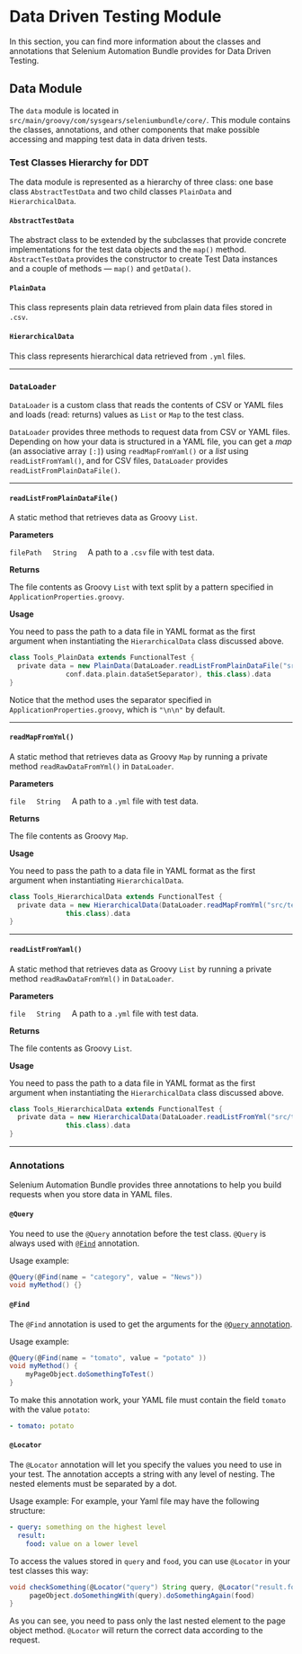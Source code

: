 # Data Driven Testing Module

In this section, you can find more information about the classes and annotations that Selenium Automation Bundle provides for Data Driven Testing.

## Data Module

The `data` module is located in `src/main/groovy/com/sysgears/seleniumbundle/core/`. This module contains the classes, annotations, and other components that make possible accessing and mapping test data in data driven tests.

### Test Classes Hierarchy for DDT

The data module is represented as a hierarchy of three class: one base class `AbstractTestData` and two child classes `PlainData` and `HierarchicalData`.

#### `AbstractTestData`

The abstract class to be extended by the subclasses that provide concrete implementations for the test data objects and the `map()` method. `AbstractTestData` provides the constructor to create Test Data instances and a couple of methods &mdash; `map()` and `getData()`.

#### `PlainData`

This class represents plain data retrieved from plain data files stored in `.csv`.

#### `HierarchicalData`

This class represents hierarchical data retrieved from `.yml` files.

___

### `DataLoader`

`DataLoader` is a custom class that reads the contents of CSV or YAML files and loads (read: returns) values as `List` or `Map` to the test class.

`DataLoader` provides three methods to request data from CSV or YAML files. Depending on how your data is structured in a YAML file, you can get a _map_ (an associative array `[:]`) using `readMapFromYaml()` or a _list_ using `readListFromYaml()`, and for CSV files, `DataLoader` provides `readListFromPlainDataFile()`.

___

#### `readListFromPlainDataFile()`

A static method that retrieves data as Groovy `List`.

**Parameters**

`filePath` &nbsp;&nbsp;&nbsp; `String` &nbsp;&nbsp;&nbsp; A path to a `.csv` file with test data.

**Returns**

The file contents as Groovy `List` with text split by a pattern specified in `ApplicationProperties.groovy`.

**Usage**

You need to pass the path to a data file in YAML format as the first argument when instantiating the `HierarchicalData` class discussed above.

```groovy
class Tools_PlainData extends FunctionalTest {
  private data = new PlainData(DataLoader.readListFromPlainDataFile("src/test/resources/data/google/test_data.csv",
              conf.data.plain.dataSetSeparator), this.class).data
}
```

Notice that the method uses the separator specified in `ApplicationProperties.groovy`, which is `"\n\n"` by default.

___

#### `readMapFromYml()`

A static method that retrieves data as Groovy `Map` by running a private method `readRawDataFromYml()` in `DataLoader`.

**Parameters**

`file` &nbsp;&nbsp;&nbsp; `String` &nbsp;&nbsp;&nbsp; A path to a `.yml` file with test data.

**Returns**

The file contents as Groovy `Map`.

**Usage**

You need to pass the path to a data file in YAML format as the first argument when instantiating `HierarchicalData`.

```groovy
class Tools_HierarchicalData extends FunctionalTest {
  private data = new HierarchicalData(DataLoader.readMapFromYml("src/test/resources/data/google/test_data.yml"),
              this.class).data
}
```

___

#### `readListFromYaml()`

A static method that retrieves data as Groovy `List` by running a private method `readRawDataFromYml()` in `DataLoader`.

**Parameters**

`file` &nbsp;&nbsp;&nbsp; `String` &nbsp;&nbsp;&nbsp; A path to a `.yml` file with test data.

**Returns**

The file contents as Groovy `List`.

**Usage**

You need to pass the path to a data file in YAML format as the first argument when instantiating the `HierarchicalData` class discussed above.

```groovy
class Tools_HierarchicalData extends FunctionalTest {
  private data = new HierarchicalData(DataLoader.readListFromYml("src/test/resources/data/google/test_data.yml"),
              this.class).data
}
```
___

### Annotations

Selenium Automation Bundle provides three annotations to help you build requests when you store data in YAML files. 

#### `@Query`

You need to use the `@Query` annotation before the test class. `@Query` is always used with [`@Find`](#@find) annotation.

Usage example:

```groovy
@Query(@Find(name = "category", value = "News"))
void myMethod() {}
```

#### `@Find`

The `@Find` annotation is used to get the arguments for the [`@Query` annotation](#@query).

Usage example:

```groovy
@Query(@Find(name = "tomato", value = "potato" ))
void myMethod() {
    myPageObject.doSomethingToTest()
}
```

To make this annotation work, your YAML file must contain the field `tomato` with the value `potato`:

```yaml
- tomato: potato
```

#### `@Locator`

The `@Locator` annotation will let you specify the values you need to use in your test. The annotation accepts a string
with any level of nesting. The nested elements must be separated by a dot.

Usage example: For example, your Yaml file may have the following structure:

```yml
- query: something on the highest level
  result:
    food: value on a lower level
```

To access the values stored in `query` and `food`, you can use `@Locator` in your test classes this way:

```groovy
void checkSomething(@Locator("query") String query, @Locator("result.food") String food) {
     pageObject.doSomethingWith(query).doSomethingAgain(food)
}
```

As you can see, you need to pass only the last nested element to the page object method. `@Locator` will return the 
correct data according to the request.

[data provider]: http://testng.org/doc/documentation-main.html#annotations
[csv-like format]: https://github.com/sysgears/selenium-automation-bundle/blob/master/docs/fundamentals/Data%20Driven%20Testing/Data%20Driven%20Tests%20with%20CSV.md